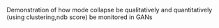 Demonstration of how mode collapse be qualitatively and quantitatively (using clustering,ndb score) be monitored in GANs
